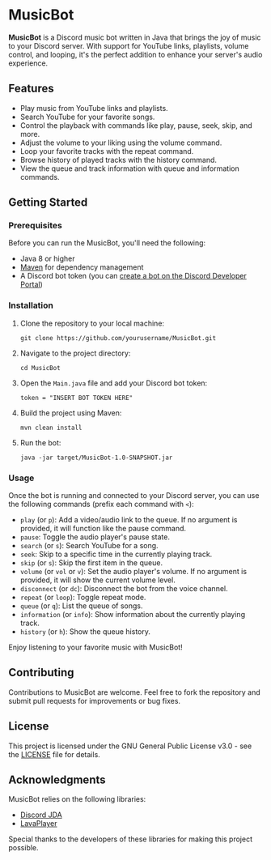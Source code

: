 # MusicBot

**MusicBot** is a Discord music bot written in Java that brings the joy of music to your Discord server. With support for YouTube links, playlists, volume control, and looping, it's the perfect addition to enhance your server's audio experience.

## Features

- Play music from YouTube links and playlists.
- Search YouTube for your favorite songs.
- Control the playback with commands like play, pause, seek, skip, and more.
- Adjust the volume to your liking using the volume command.
- Loop your favorite tracks with the repeat command.
- Browse history of played tracks with the history command.
- View the queue and track information with queue and information commands.

## Getting Started

### Prerequisites

Before you can run the MusicBot, you'll need the following:

- Java 8 or higher
- [Maven](https://maven.apache.org/download.cgi) for dependency management
- A Discord bot token (you can [create a bot on the Discord Developer Portal](https://discord.com/developers/applications))

### Installation

1. Clone the repository to your local machine:

   ```
   git clone https://github.com/yourusername/MusicBot.git
   ```

2. Navigate to the project directory:

   ```
   cd MusicBot
   ```

3. Open the `Main.java` file and add your Discord bot token:

   ```
   token = "INSERT BOT TOKEN HERE"
   ```

5. Build the project using Maven:

   ```
   mvn clean install
   ```

6. Run the bot:

   ```
   java -jar target/MusicBot-1.0-SNAPSHOT.jar
   ```

### Usage

Once the bot is running and connected to your Discord server, you can use the following commands (prefix each command with `<`):

- `play` (or `p`): Add a video/audio link to the queue. If no argument is provided, it will function like the pause command.
- `pause`: Toggle the audio player's pause state.
- `search` (or `s`): Search YouTube for a song.
- `seek`: Skip to a specific time in the currently playing track.
- `skip` (or `s`): Skip the first item in the queue.
- `volume` (or `vol` or `v`): Set the audio player's volume. If no argument is provided, it will show the current volume level.
- `disconnect` (or `dc`): Disconnect the bot from the voice channel.
- `repeat` (or `loop`): Toggle repeat mode.
- `queue` (or `q`): List the queue of songs.
- `information` (or `info`): Show information about the currently playing track.
- `history` (or `h`): Show the queue history.

Enjoy listening to your favorite music with MusicBot!

## Contributing

Contributions to MusicBot are welcome. Feel free to fork the repository and submit pull requests for improvements or bug fixes.

## License

This project is licensed under the GNU General Public License v3.0 - see the [LICENSE](LICENSE) file for details.

## Acknowledgments

MusicBot relies on the following libraries:

- [Discord JDA](https://github.com/discord-jda/JDA)
- [LavaPlayer](https://github.com/sedmelluq/lavaplayer)

Special thanks to the developers of these libraries for making this project possible.
